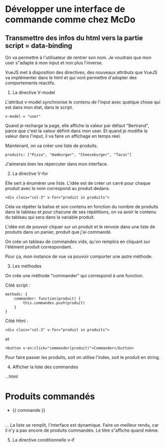 # Développer une interface de commande comme chez McDo

## Transmettre des infos du html vers la partie script = data-binding

On va permettre à l'utilisateur de rentrer son nom. Je voudrais que mon user s"adapte à mon input et non plus l'inverse.

VueJS met à disposition des directives, des nouveaux attributs que VueJS va implémenter dans le html et qui vont permettre d'adopter des comportements réactifs.

1. La directive V-model

L'attribut v-model synchronise le contenu de l'input avec quelque chose qui est dans mon état, dans le script.

    v-model = "user"

Quand je recharge la page, elle affiche la valeur par défaut "Bertrand", parce que c'est la valeur définit dans mon user. Et quand je modifie la valeur dans l'input, il va faire un affichage en temps réel.

Maintenant, on va créer une liste de produits.

    produits: ["Pizza", "Hamburger", "Cheeseburger", "Tacos"]

J'aimerais bien les répercuter dans mon interface.

2. La directive V-for 

Elle sert à énumérer une liste. L'idée est de créer un carré pour chaque produit avec le nom correspond au produit dedans.

    <div class="col-3" v-for="produit in produits">

Cela va répéter la balise et son contenu en fonction du nombre de produits dans le tableau et pour chacune de ses répétitions, on va avoir le contenu du tableau qui sera dans la variable produit.

L'idée est de pouvoir cliquer sur un produit et le renvoie dans une liste de produits dans un panier, produit que j'ai commandé.

On crée un tableau de commandes vide, qu'on remplira en cliquant sur l'élément produit correspondant.

Pour ça, mon instance de vue va pouvoir comporter une autre méthode.

3. Les méthodes

On crée une méthode "commander" qui correspond à une function.

Côté script :

    methods: {
        commander: function(produit) {
            this.commandes.push(produit)
        }
    }

Côté Html :

    <div class="col-3" v-for="produit in produits">

et

    <button v-on:click="commander(produit)">Commander</button>


Pour faire passer les produits, soit on utilise l'index, soit le produit en string.

4. Afficher la liste des commandes

...html
    <h1 class="display-4">Produits commandés</h1>
    <ul>
        <li v-for="commande in commandes">{{ commande }}</li>   
    </ul>

...
La liste se remplit, l'interface est dynamique. Faire un meilleur rendu, car il n'y a pas encore de produits commandés. Le titre s"affiche quand même.

5. La directive conditionnelle v-if